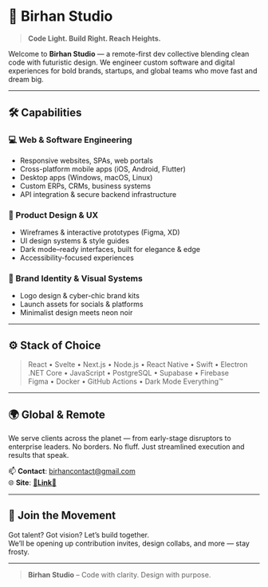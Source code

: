 # 🎇 Birhan Studio

> **Code Light. Build Right. Reach Heights.**

Welcome to **Birhan Studio** — a remote-first dev collective blending clean code with futuristic design. We engineer custom software and digital experiences for bold brands, startups, and global teams who move fast and dream big.

---

## 🛠️ Capabilities

### 💻 Web & Software Engineering
- Responsive websites, SPAs, web portals
- Cross-platform mobile apps (iOS, Android, Flutter)
- Desktop apps (Windows, macOS, Linux)
- Custom ERPs, CRMs, business systems
- API integration & secure backend infrastructure

### 🧠 Product Design & UX
- Wireframes & interactive prototypes (Figma, XD)
- UI design systems & style guides
- Dark mode–ready interfaces, built for elegance & edge
- Accessibility-focused experiences

### 🧬 Brand Identity & Visual Systems
- Logo design & cyber-chic brand kits
- Launch assets for socials & platforms
- Minimalist design meets neon noir

---

## ⚙️ Stack of Choice

> React • Svelte • Next.js • Node.js • React Native • Swift • Electron  
> .NET Core • JavaScript • PostgreSQL • Supabase • Firebase  
> Figma • Docker • GitHub Actions • Dark Mode Everything™

---

## 🌍 Global & Remote

We serve clients across the planet — from early-stage disruptors to enterprise leaders. No borders. No fluff. Just streamlined execution and results that speak.

📫 **Contact**: <a href="mailto:birhancontact@gmail.com" rel="noopener noreferrer">birhancontact@gmail.com</a><br />
🌐 **Site**: <a href="https://birhan.vercel.app/" rel="noopener noreferrer">**🧊Link🧊**</a>



---
<!--

## 🧪 Our Repositories

Explore a growing arsenal of:
- Open-source tools & internal frameworks
- Dev templates & starter kits
- Cyber-themed design assets
- Code experiments in the wild

---
-->

## 🧠 Join the Movement

Got talent? Got vision? Let’s build together.  
We’ll be opening up contribution invites, design collabs, and more — stay frosty.

---
> **Birhan Studio** – Code with clarity. Design with purpose.
